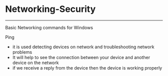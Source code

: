 # Networking-Security
---------------------

Basic Networking commands for Windows 

Ping
- it is used detecting devices on network and troubleshooting network problems
- It will help to see the connection between your device and another device on the network
- if we receive a reply from the device then the device is working properly

